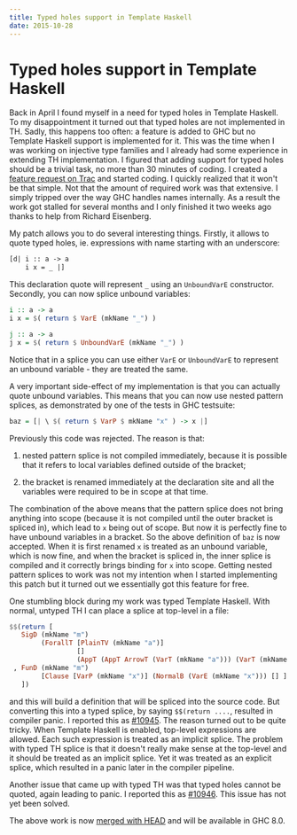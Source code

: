 ```yaml
---
title: Typed holes support in Template Haskell
date: 2015-10-28
---
```


Typed holes support in Template Haskell
=======================================

Back in April I found myself in a need for typed holes in Template Haskell. To
my disappointment it turned out that typed holes are not implemented in TH.
Sadly, this happens too often: a feature is added to GHC but no Template Haskell
support is implemented for it. This was the time when I was working on injective
type families and I already had some experience in extending TH
implementation. I figured that adding support for typed holes should be a
trivial task, no more than 30 minutes of coding. I created a [feature request on
Trac](https://ghc.haskell.org/trac/ghc/ticket/10267) and started coding. I
quickly realized that it won't be that simple. Not that the amount of required
work was that extensive. I simply tripped over the way GHC handles names
internally. As a result the work got stalled for several months and I only
finished it two weeks ago thanks to help from Richard Eisenberg.

My patch allows you to do several interesting things. Firstly, it allows to
quote typed holes, ie. expressions with name starting with an underscore:

```haskell
[d| i :: a -> a
    i x = _ |]
```

This declaration quote will represent `_` using an `UnboundVarE`
constructor. Secondly, you can now splice unbound variables:

```haskell
i :: a -> a
i x = $( return $ VarE (mkName "_") )

j :: a -> a
j x = $( return $ UnboundVarE (mkName "_") )
```

Notice that in a splice you can use either `VarE` or `UnboundVarE` to represent
an unbound variable - they are treated the same.

A very important side-effect of my implementation is that you can actually quote
unbound variables. This means that you can now use nested pattern splices, as
demonstrated by one of the tests in GHC testsuite:

```haskell
baz = [| \ $( return $ VarP $ mkName "x" ) -> x |]
```

Previously this code was rejected. The reason is that:

  1. nested pattern splice is not compiled immediately, because it is possible
     that it refers to local variables defined outside of the bracket;

  2. the bracket is renamed immediately at the declaration site and all the
     variables were required to be in scope at that time.

The combination of the above means that the pattern splice does not bring
anything into scope (because it is not compiled until the outer bracket is
spliced in), which lead to `x` being out of scope. But now it is perfectly fine
to have unbound variables in a bracket. So the above definition of `baz` is now
accepted. When it is first renamed `x` is treated as an unbound variable, which
is now fine, and when the bracket is spliced in, the inner splice is compiled
and it correctly brings binding for `x` into scope. Getting nested pattern
splices to work was not my intention when I started implementing this patch but
it turned out we essentially got this feature for free.

One stumbling block during my work was typed Template Haskell. With normal,
untyped TH I can place a splice at top-level in a file:

```haskell
$$(return [
   SigD (mkName "m")
        (ForallT [PlainTV (mkName "a")]
                 []
                 (AppT (AppT ArrowT (VarT (mkName "a"))) (VarT (mkName "a"))))
 , FunD (mkName "m")
        [Clause [VarP (mkName "x")] (NormalB (VarE (mkName "x"))) [] ]
   ])
```

and this will build a definition that will be spliced into the source code. But
converting this into a typed splice, by saying `$$(return ....`, resulted in
compiler panic. I reported this as
[#10945](https://ghc.haskell.org/trac/ghc/ticket/10945). The reason turned out
to be quite tricky. When Template Haskell is enabled, top-level expressions are
allowed. Each such expression is treated as an implicit splice. The problem with
typed TH splice is that it doesn't really make sense at the top-level and it
should be treated as an implicit splice. Yet it was treated as an explicit
splice, which resulted in a panic later in the compiler pipeline.

Another issue that came up with typed TH was that typed holes cannot be quoted,
again leading to panic. I reported this as
[#10946](https://ghc.haskell.org/trac/ghc/ticket/10946).  This issue has not yet
been solved.

The above work is now [merged with
HEAD](https://git.haskell.org/ghc.git/commitdiff/75492e7467ff962f2f2e29e5c8b2c588c94ae8a7)
and will be available in GHC 8.0.

